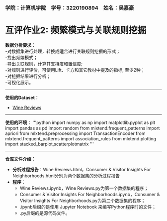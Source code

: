 ### 学院：计算机学院&emsp;学号：3220190894&emsp;姓名：吴嘉豪
# 互评作业2: 频繁模式与关联规则挖掘
**数据分析要求：**  
-对数据集进行处理，转换成适合进行关联规则挖掘的形式；  
-找出频繁模式；  
-导出关联规则，计算其支持度和置信度;  
-对规则进行评价，可使用Lift、卡方和其它教材中提及的指标, 至少2种；  
-对挖掘结果进行分析；  
-可视化展示。  

------------

**使用的Dataset：**
- [Wine Reviews](https://www.kaggle.com/zynicide/wine-reviews "Wine Reviews")

------------

**使用的环境：**
'''python
import numpy as np
import matplotlib.pyplot as plt
import pandas as pd
import random
from mlxtend.frequent_patterns import apriori
from mlxtend.preprocessing import TransactionEncoder
from mlxtend.frequent_patterns import association_rules
from mlxtend.plotting import stacked_barplot,scatterplotmatrix
'''

------------

**仓库文件介绍：**
- **分析过程报告**：Wine Reviews.html，Consumer & Visitor Insights For Neighborhoods.html分别为两个数据集的分析过程报告
- **程序**：
	- Wine Reviews.ipynb，Wine Reviews.py为第一个数据集的程序；
	- Consumer & Visitor Insights For Neighborhoods.ipynb，Consumer & Visitor Insights For Neighborhoods.py为第二个数据集的程序；
	- .ipynb后缀的是使用 Jupyter Notebook 来编写Python程序时的文件；
	- .py后缀的是源代码文件。


